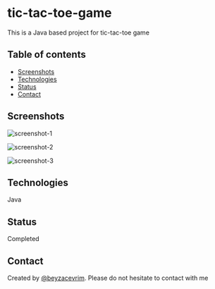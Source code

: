 # tic-tac-toe-game

This is a Java based project for tic-tac-toe game

## Table of contents

- [Screenshots](#screenshots)
- [Technologies](#technologies)
- [Status](#status)
- [Contact](#contact)

## Screenshots

![screenshot-1](https://user-images.githubusercontent.com/96473321/238155068-5e5ad029-46d8-4423-96ef-231715a53ffc.jpg)

![screenshot-2](https://user-images.githubusercontent.com/96473321/238155012-4f89e24c-7510-4a87-9859-fcc23d1371d6.jpg)

![screenshot-3](https://user-images.githubusercontent.com/96473321/238155015-4c053cd0-b294-4a5b-9d02-d35cbd61207d.jpg)

## Technologies

Java

## Status

Completed

## Contact

Created by [@beyzacevrim](https://github.com/beyzacevrim). Please do not hesitate to contact with me
